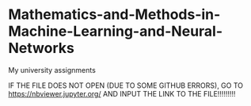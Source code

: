 # Mathematics-and-Methods-in-Machine-Learning-and-Neural-Networks
My university assignments

IF THE FILE DOES NOT OPEN (DUE TO SOME GITHUB ERRORS), GO TO https://nbviewer.jupyter.org/ AND INPUT THE LINK TO THE FILE!!!!!!!!!
